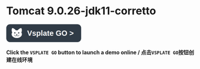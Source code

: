 # Tomcat 9.0.26-jdk11-corretto

<a href="https://www.vsplate.com/?docker-compose=https://github.com/vsplate/dcenvs/tomcat/9.0.26-jdk11-corretto"><img alt="VSPLATE GO" src="https://raw.githubusercontent.com/vsplate/images/master/vsgo_btn.png" width="200px"></a>

**Click the `VSPLATE GO` button to launch a demo online / 点击`VSPLATE GO`按钮创建在线环境**